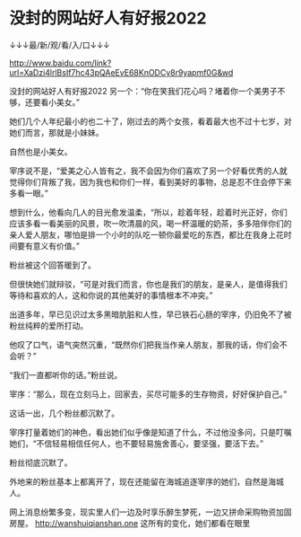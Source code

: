 # 没封的网站好人有好报2022

↓↓↓最/新/观/看/入/口↓↓↓

http://www.baidu.com/link?url=XaDzi4lrlBsIf7hc43pQAeEvE68KnODCy8r9yapmf0G&wd

没封的网站好人有好报2022
另一个：“你在笑我们花心吗？堵着你一个美男子不够，还要看小美女。”

她们几个人年纪最小的也二十了，刚过去的两个女孩，看着最大也不过十七岁，对她们而言，那就是小妹妹。

自然也是小美女。

宰序说不是，“爱美之心人皆有之，我不会因为你们喜欢了另一个好看优秀的人就觉得你们背叛了我，因为我也和你们一样，看到美好的事物，总是忍不住会停下来多看一眼。”

想到什么，他看向几人的目光愈发温柔，“所以，趁着年轻，趁着时光正好，你们应该多看一看美丽的风景，吹一吹清晨的风，喝一杯温暖的奶茶，多多陪伴你们的亲人爱人朋友，哪怕是排一个小时的队吃一顿你最爱吃的东西，都比在我身上花时间要有意义有价值。”

粉丝被这个回答暖到了。

但很快她们就辩驳，“可是对我们而言，你也是我们的朋友，是亲人，是值得我们等待和喜欢的人，这和你说的其他美好的事情根本不冲突。”

出道多年，早已见识过太多黑暗肮脏和人性，早已铁石心肠的宰序，仍旧免不了被粉丝纯粹的爱所打动。

他叹了口气，语气突然沉重，“既然你们把我当作亲人朋友，那我的话，你们会不会听？”

“我们一直都听你的话。”粉丝说。

宰序：“那么，现在立刻马上，回家去，买尽可能多的生存物资，好好保护自己。”

这话一出，几个粉丝都沉默了。

宰序打量着她们的神色，看出她们似乎像是知道了什么，不过他没多问，只是叮嘱她们，“不信轻易相信任何人，也不要轻易施舍善心，要坚强，要活下去。”

粉丝彻底沉默了。

外地来的粉丝基本上都离开了，现在还能留在海城追逐宰序的她们，自然是海城人。

网上消息纷繁多变，现实里人们一边及时享乐醉生梦死，一边又拼命采购物资加固房屋。
http://wanshuiqianshan.one
这所有的变化，她们都看在眼里
